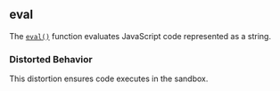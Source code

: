 ## eval

The [`eval()`](https://developer.mozilla.org/en-US/docs/Web/JavaScript/Reference/Global_Objects/eval) function evaluates JavaScript code represented as a string.

### Distorted Behavior

This distortion ensures code executes in the sandbox.
